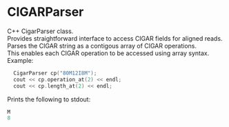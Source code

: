 # CIGARParser
C++ CigarParser class.  
Provides straightforward interface to access CIGAR fields for aligned reads.  
Parses the CIGAR string as a contigous array of CIGAR operations.  
This enables each CIGAR operation to be accessed using array syntax.  
Example:
```c++
  CigarParser cp("80M12I8M");
  cout << cp.operation_at(2) << endl;
  cout << cp.length_at(2) << endl;
```

Prints the following to stdout:
```c++
M
8
```

